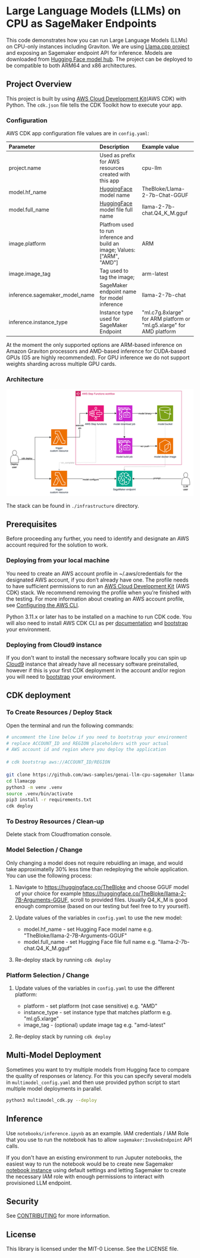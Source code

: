 # Large Language Models (LLMs) on CPU as SageMaker Endpoints

This code demonstrates how you can run Large Language Models (LLMs) on CPU-only instances including Graviton. We are using [Llama.cpp project](https://github.com/ggerganov/llama.cpp) and exposing an Sagemaker endpoint API for inference. Models are downloaded from [Hugging Face model hub](https://huggingface.co/models).
The project can be deployed to be compatible to both ARM64 and x86 architectures. 

## Project Overview

This project is built by using [AWS Cloud Development Kit](https://aws.amazon.com/cdk/)(AWS CDK)  with Python.
The `cdk.json` file tells the CDK Toolkit how to execute your app.

### Configuration

AWS CDK app configuration file values are in `config.yaml`:

| Parameter | Description | Example value | 
| :---    | :---    | :---    |
| project.name | Used as prefix for AWS resources created with this app | cpu-llm |
| model.hf_name | [HuggingFace](https://huggingface.co) model name | TheBloke/Llama-2-7b-Chat-GGUF |
| model.full_name | [HuggingFace](https://huggingface.co) model file full name | llama-2-7b-chat.Q4_K_M.gguf |
| image.platform | Platfrom used to run inference and build an image; Values: ["ARM", "AMD"]  | ARM |
| image.image_tag | Tag used to tag the image; | arm-latest |
| inference.sagemaker_model_name | SageMaker endpoint name for model inference | llama-2-7b-chat |
| inference.instance_type | Instance type used for SageMaker Endpoint | "ml.c7g.8xlarge" for ARM platform or "ml.g5.xlarge" for AMD platform |

At the moment the only supported options are ARM-based inference on Amazon Graviton processors and AMD-based inference for CUDA-based GPUs (G5 are highly recommended). For GPU inference we do not support weights sharding across multiple GPU cards.  

### Architecture

![architecture diagram](images/genai-llm-sagemaker.png)

The stack can be found in `./infrastructure` directory.

## Prerequisites

Before proceeding any further, you need to identify and designate an AWS account required for the solution to work. 

### Deploying from your local machine

You need to create an AWS account profile in ~/.aws/credentials for the designated AWS account, if you don’t already have one. The profile needs to have sufficient permissions to run an [AWS Cloud Development Kit](https://aws.amazon.com/cdk/) (AWS CDK) stack. We recommend removing the profile when you’re finished with the testing. For more information about creating an AWS account profile, see [Configuring the AWS CLI](https://docs.aws.amazon.com/cli/latest/userguide/cli-chap-configure.html). 

Python 3.11.x or later has to be installed on a machine to run CDK code. 
You will also need to install AWS CDK CLI as per [documentation](https://docs.aws.amazon.com/cdk/v2/guide/getting_started.html) and [bootstrap](https://docs.aws.amazon.com/cdk/v2/guide/bootstrapping.html) your environment.  



### Deploying from Cloud9 instance

If you don't want to install the necessary software locally you can spin up [Cloud9](https://docs.aws.amazon.com/cloud9/latest/user-guide/create-environment-main.html) instance that already have all necessary software preinstalled, however if this is your first CDK deployment in the account and/or region you will need to [bootstrap](https://docs.aws.amazon.com/cdk/v2/guide/bootstrapping.html) your environment. 

## CDK deployment 
### To Create Resources / Deploy Stack

Open the terminal and run the following commands:

```bash
# uncomment the line below if you need to bootstrap your environment
# replace ACCOUNT_ID and REGION placeholders with your actual
# AWS account id and region where you deploy the application

# cdk bootstrap aws://ACCOUNT_ID/REGION 

git clone https://github.com/aws-samples/genai-llm-cpu-sagemaker llamacpp
cd llamacpp
python3 -m venv .venv
source .venv/bin/activate
pip3 install -r requirements.txt
cdk deploy
```

### To Destroy Resources / Clean-up

Delete stack from Cloudfromation console.

### Model Selection / Change

Only changing a model does not require rebuidling an image, and would take approximatelly 30% less time than redeploying the whole application. You can use the following process:

1. Navigate to https://huggingface.co/TheBloke and choose GGUF model of your choice for example https://huggingface.co/TheBloke/llama-2-7B-Arguments-GGUF, scroll to provided files. Usually Q4_K_M is good enough compromise (based on our testing but feel free to try yourself).

2. Update values of the variables in `config.yaml` to use the new model:
    * model.hf_name - set Hugging Face model name e.g. "TheBloke/llama-2-7B-Arguments-GGUF"
    * model.full_name - set Hugging Face file full name e.g. "llama-2-7b-chat.Q4_K_M.gguf"

3. Re-deploy stack by running `cdk deploy`

### Platform Selection / Change

1. Update values of the variables in `config.yaml` to use the different platform:
    * platform      - set platform (not case sensitive) e.g. "AMD"
    * instance_type - set instance type that matches platform e.g. "ml.g5.xlarge"
    * image_tag     - (optional) update image tag e.g. "amd-latest"

2. Re-deploy stack by running `cdk deploy` 


## Multi-Model Deployment

Sometimes you want to try multiple models from Hugging face to compare the quality of responses or latency. For this you can specify several models in `multimodel_config.yaml` and then use provided python script to start multiple model deployments in parallel.

```bash
python3 multimodel_cdk.py --deploy
```

## Inference

Use `notebooks/inference.ipynb` as an example. IAM credentials / IAM Role that you use to run the notebook has to allow `sagemaker:InvokeEndpoint` API calls. 

If you don't have an existing environment to run Juputer notebooks, the easiest way to run the notebook would be to create new Sagemaker [notebook instance](https://docs.aws.amazon.com/sagemaker/latest/dg/howitworks-create-ws.html) using default settings and letting Sagemaker to create the necessary IAM role with enough permissions to interact with provisioned LLM endpoint. 


## Security

See [CONTRIBUTING](CONTRIBUTING.md#security-issue-notifications)  for more information.

## License

This library is licensed under the MIT-0 License. See the LICENSE file.
